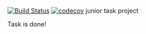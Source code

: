 [![Build Status](https://travis-ci.org/zely20/job4j.svg?branch=master)](https://travis-ci.org/zely20/job4j)
[![codecov](https://codecov.io/gh/zely20/job4j/branch/master/graph/badge.svg)](https://codecov.io/gh/zely20/job4j)
junior task project

Task is done!
